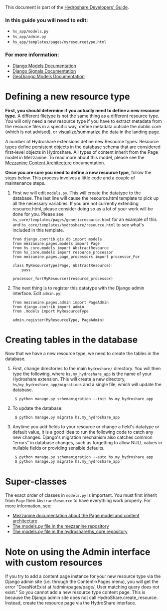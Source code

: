 This document is part of the [Hydroshare Developers' Guide](https://github.com/hydroshare/hydroshare2/wiki/Hydroshare-Developers'-Guide).

### In this guide you will need to edit:
* `hs_app/models.py`
* `hs_app/admin.py`
* `hs_app/templates/pages/myresourcetype.html`

### For more information:
* [Django Models Documentation](https://docs.djangoproject.com/en/1.6/topics/db/models/)
* [Django Signals Documentation](https://docs.djangoproject.com/en/1.6/topics/signals/)
* [GeoDjango Models Documentation](https://docs.djangoproject.com/en/1.6/ref/contrib/gis/model-api/)

# Defining a new resource type
**First, you should determine if you actually need to define a new resource type.** A different filetype is not the same thing as a different resource type. You will only need a new resource type if you have to extract metadata from the resource files in a specific way, define metadata outside the dublin core (which is not advised), or visualize/summarize the data in the landing page.

A number of Hydroshare extensions define new Resource types. Resource types define persistent objects in the database schema that are considered first-level objects in Hydroshare. All types of content inherit from the  Page model in Mezzanine. To read more about this model, please see the [Mezzanine Content Architecture](http://mezzanine.jupo.org/docs/content-architecture.html) documentation.

**Once you are sure you need to define a new resource type,** follow the steps below. This process involves a little code and a couple of maintenance steps.  

1.  First we will edit `models.py`. This will create the datatype to the database. The last line will cause the resource.html template to pick up all the necessary variables. If you are not currently extending resource.html, please consider doing so as a lot of your work will be done for you. Please see `hs_core/templates/pages/genericresource.html` for an example of this and `hs_core/templates/hydroshare/resource.html` to see what's included in this template.

        from django.contrib.gis.db import models
        from mezzanine.pages.models import Page
        from hs_core.models import AbstractResource
        from hs_core.models import resource_processor
        from mezzanine.pages.page_processors import processor_For

        class MyResourceType(Page, AbstractResource):
            pass

        processor_for(MyResource)(resource_processor)

2.  The next thing is to register this datatype with the Django admin interface.  Edit `admin.py`:

        from mezzanine.pages.admin import PageAdmin
        from django.contrib import admin
        from .models import MyResourceType

        admin.register(MyResourceType, PageAdmin)

# Creating tables in the database 
Now that we have a new resource type, we need to create the tables in the database.  

1. First, change directories to the main `hydroshare/` directory. You will then type the following, where `hs.my_hydroshare_app` is the name of your Hydroshare extension.  This will create a new directory, `hs/my_hydroshare_app/migrations` and a single file, which will update the database.

        $ python manage.py schemamigration --init hs.my_hydroshare_app
  
2. To update the database:

        $ python manage.py migrate hs.my_hydroshare_app

3. Anytime you add fields to your resource or change a field's datatype or default value, it is a good idea to run the following code to catch any new changes.  Django's migration mechanism also catches common "errors" in database changes, such as forgetting to allow NULL values in nullable fields or providing sensible defaults.

        $ python manage.py schemamigration --auto hs.my_hydroshare_app
        $ python manage.py migrate hs.my_hydroshare_app

# Super-classes

The exact order of classes in `models.py` is important.  You must first inherit from `Page` then `AbstractResource` to have everything work properly. For more information, see:

 * [Mezzanine documentation about the Page model and content architecture](http://mezzanine.jupo.org/docs/content-architecture.html) 
 * [The models.py file in the mezzanine repository](https://github.com/stephenmcd/mezzanine/blob/master/mezzanine/pages/models.py)
 * [The models.py file in the hydroshare/hs_core repository](https://github.com/hydroshare/hs_core/blob/master/models.py)

# Note on using the Admin interface with custom resources

If you try to add a content page instance for your new resource type via the Django admin site (i.e. through the Content->Pages menu), you will get the error "DoesNotExist at /admin/pages/page/, User matching query does not exist." So you cannot add a new resource type content page.  This is because the Django admin site does not call HydroShare.create_resource.  Instead, create the resource page via the HydroShare interface. 
